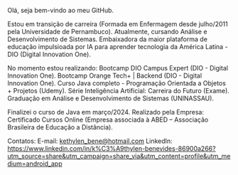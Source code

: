 Olá, seja bem-vindo ao meu GitHub.

Estou em transição de carreira (Formada em Enfermagem desde julho/2011 pela Universidade de Pernambuco).
Atualmente, cursando Análise e Desenvolvimento de Sistemas.
Embaixadora da maior plataforma de educação impulsioada por IA para aprender tecnologia da América Latina - DIO (Digital Innovation One).

No momento estou realizando:
Bootcamp DIO Campus Expert (DIO - Digital Innovation One).
Bootcamp Orange Tech+ | Backend (DIO - Digital Innovation One).
Curso Java completo - Programação Orientada a Objetos + Projetos (Udemy).
Série Inteligência Artificial: Carreira do Futuro (Exame).
Graduação em Análise e Desenvolvimento de Sistemas (UNINASSAU).

Finalizei o curso de Java em março/2024.
Realizado pela Empresa: Certificado Cursos Online (Empresa associada à ABED – Associação Brasileira de Educação a Distância).

Contatos:
E-mail: kethylen_bene@hotmail.com
LinkedIn: https://www.linkedin.com/in/k%C3%A9thylen-benevides-86900a266?utm_source=share&utm_campaign=share_via&utm_content=profile&utm_medium=android_app 
